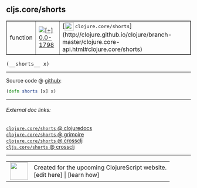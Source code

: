 ## cljs.core/shorts



 <table border="1">
<tr>
<td>function</td>
<td><a href="https://github.com/cljsinfo/cljs-api-docs/tree/0.0-1798"><img valign="middle" alt="[+] 0.0-1798" title="Added in 0.0-1798" src="https://img.shields.io/badge/+-0.0--1798-lightgrey.svg"></a> </td>
<td>
[<img height="24px" valign="middle" src="http://i.imgur.com/1GjPKvB.png"> <samp>clojure.core/shorts</samp>](http://clojure.github.io/clojure/branch-master/clojure.core-api.html#clojure.core/shorts)
</td>
</tr>
</table>


 <samp>
(__shorts__ x)<br>
</samp>

---







Source code @ [github](https://github.com/clojure/clojurescript/blob/r1877/src/cljs/cljs/core.cljs#L1616):

```clj
(defn shorts [x] x)
```

<!--
Repo - tag - source tree - lines:

 <pre>
clojurescript @ r1877
└── src
    └── cljs
        └── cljs
            └── <ins>[core.cljs:1616](https://github.com/clojure/clojurescript/blob/r1877/src/cljs/cljs/core.cljs#L1616)</ins>
</pre>

-->

---



###### External doc links:

[`clojure.core/shorts` @ clojuredocs](http://clojuredocs.org/clojure.core/shorts)<br>
[`clojure.core/shorts` @ grimoire](http://conj.io/store/v1/org.clojure/clojure/1.7.0-beta3/clj/clojure.core/shorts/)<br>
[`clojure.core/shorts` @ crossclj](http://crossclj.info/fun/clojure.core/shorts.html)<br>
[`cljs.core/shorts` @ crossclj](http://crossclj.info/fun/cljs.core.cljs/shorts.html)<br>

---

 <table>
<tr><td>
<img valign="middle" align="right" width="48px" src="http://i.imgur.com/Hi20huC.png">
</td><td>
Created for the upcoming ClojureScript website.<br>
[edit here] | [learn how]
</td></tr></table>

[edit here]:https://github.com/cljsinfo/cljs-api-docs/blob/master/cljsdoc/cljs.core_shorts.cljsdoc
[learn how]:https://github.com/cljsinfo/cljs-api-docs/wiki/cljsdoc-files

<!--

This information was too distracting to show to readers, but I'll leave it
commented here since it is helpful to:

- pretty-print the data used to generate this document
- and show how to retrieve that data



The API data for this symbol:

```clj
{:ns "cljs.core",
 :name "shorts",
 :signature ["[x]"],
 :history [["+" "0.0-1798"]],
 :type "function",
 :full-name-encode "cljs.core_shorts",
 :source {:code "(defn shorts [x] x)",
          :title "Source code",
          :repo "clojurescript",
          :tag "r1877",
          :filename "src/cljs/cljs/core.cljs",
          :lines [1616]},
 :full-name "cljs.core/shorts",
 :clj-symbol "clojure.core/shorts"}

```

Retrieve the API data for this symbol:

```clj
;; from Clojure REPL
(require '[clojure.edn :as edn])
(-> (slurp "https://raw.githubusercontent.com/cljsinfo/cljs-api-docs/catalog/cljs-api.edn")
    (edn/read-string)
    (get-in [:symbols "cljs.core/shorts"]))
```

-->

